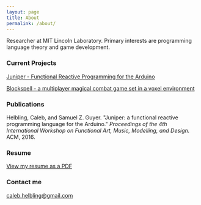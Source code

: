 ```yaml
---
layout: page
title: About
permalink: /about/
---
```


Researcher at MIT Lincoln Laboratory. Primary interests are programming language theory and game development.

### Current Projects

[Juniper - Functional Reactive Programming for the Arduino](http://www.juniper-lang.org/)

[Blockspell - a multiplayer magical combat game set in a voxel environment](http://www.blockspell.com/)

### Publications

Helbling, Caleb, and Samuel Z. Guyer. "Juniper: a functional reactive programming language for the Arduino." *Proceedings of the 4th International Workshop on Functional Art, Music, Modelling, and Design.* ACM, 2016.

### Resume

[View my resume as a PDF](https://raw.githubusercontent.com/calebh/calebh.github.io/master/resume.pdf)

### Contact me

[caleb.helbling@gmail.com](mailto:caleb.helbling@gmail.com)

